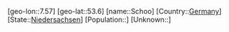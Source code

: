 ﻿---
location: [53.6,7.57]
type: City
tags:
- geo/City


SpocWebEntityId: 34063
isDeleted: false
confidential: public

---
[geo-lon::7.57]
[geo-lat::53.6]
[name::Schoo]
[Country::[Germany](geo/Continent/Europe/Germany.md)]
[State::[Niedersachsen](geo/Continent/Europe/Germany/Niedersachsen.md)]
[Population::]
[Unknown::]

